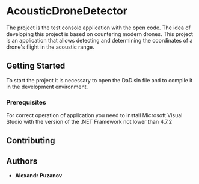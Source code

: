 # AcousticDroneDetector

The project is the test console application with the open code. 
The idea of ​​developing this project is based on countering modern drones. This project is an application that allows detecting and determining the coordinates of a drone's flight in the acoustic range. 

## Getting Started

To start the project it is necessary to open the DaD.sln file and to compile it in the development environment.

### Prerequisites

For correct operation of application you need to install Microsoft Visual Studio with the version of the .NET Framework not lower than 4.7.2

## Contributing


## Authors

* **Alexandr Puzanov** 
